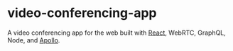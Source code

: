 # video-conferencing-app

A video conferencing app for the web built with [React](https://reactjs.org/), WebRTC, GraphQL, Node, and [Apollo](https://www.apollographql.com/).

